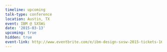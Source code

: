 ```yaml
---
timeline: upcoming
talk-type: conference
location: Austin, TX
event: IBM @ SXSWi
date: '2015-03-13'
upcoming: true
hidden: true
event-link: http://www.eventbrite.com/e/ibm-design-sxsw-2015-tickets-16002764700
---
```


